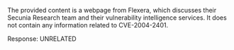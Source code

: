 The provided content is a webpage from Flexera, which discusses their Secunia Research team and their vulnerability intelligence services. It does not contain any information related to CVE-2004-2401.

Response: UNRELATED